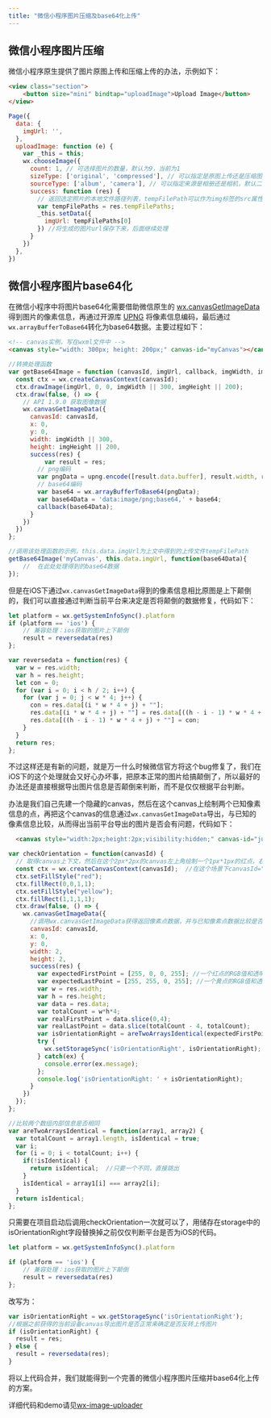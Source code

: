 ```yaml
---
title: "微信小程序图片压缩及base64化上传"
---
```


## 微信小程序图片压缩

微信小程序原生提供了图片原图上传和压缩上传的办法，示例如下：

```html
<view class="section">
    <button size="mini" bindtap="uploadImage">Upload Image</button>
</view>
```

```js
Page({
  data: {
    imgUrl: '',
  },
  uploadImage: function (e) {
    var _this = this;
    wx.chooseImage({
      count: 1, // 可选择图片的数量，默认为9，当前为1
      sizeType: ['original', 'compressed'], // 可以指定是原图上传还是压缩图上传，默认二者都有，假如删掉'original'则只有压缩上传。
      sourceType: ['album', 'camera'], // 可以指定来源是相册还是相机，默认二者都有
      success: function (res) {
        // 返回选定照片的本地文件路径列表，tempFilePath可以作为img标签的src属性显示图片
        var tempFilePaths = res.tempFilePaths;
        _this.setData({
          imgUrl: tempFilePaths[0]
        }) //将生成的图片url保存下来，后面继续处理
      }
    })
  },
})
```

## 微信小程序图片base64化

在微信小程序中将图片base64化需要借助微信原生的 [wx.canvasGetImageData](https://developers.weixin.qq.com/miniprogram/dev/api/canvas/get-image-data.html) 得到图片的像素信息，再通过开源库 [UPNG](https://github.com/photopea/UPNG.js/) 将像素信息编码，最后通过`wx.arrayBufferToBase64`转化为base64数据。主要过程如下：

```html
<!-- canvas实例，写在wxml文件中 -->
<canvas style="width: 300px; height: 200px;" canvas-id="myCanvas"></canvas>
```

```js
//转换处理函数
var getBase64Image = function (canvasId, imgUrl, callback, imgWidth, imgHeight) {
  const ctx = wx.createCanvasContext(canvasId);
  ctx.drawImage(imgUrl, 0, 0, imgWidth || 300, imgHeight || 200);
  ctx.draw(false, () => {
    // API 1.9.0 获取图像数据
    wx.canvasGetImageData({
      canvasId: canvasId,
      x: 0,
      y: 0,
      width: imgWidth || 300,
      height: imgHeight || 200,
      success(res) {
          var result = res;
        // png编码
        var pngData = upng.encode([result.data.buffer], result.width, result.height);
        // base64编码
        var base64 = wx.arrayBufferToBase64(pngData);
        var base64Data = 'data:image/png;base64,' + base64;
        callback(base64Data);
      }
    })
  })
};
```

```js
//调用该处理函数的示例，this.data.imgUrl为上文中得到的上传文件tempFilePath
getBase64Image('myCanvas', this.data.imgUrl, function(base64Data){
    //  在此处处理得到的base64数据
});
```

但是在iOS下通过`wx.canvasGetImageData`得到的像素信息相比原图是上下颠倒的，我们可以直接通过判断当前平台来决定是否将颠倒的数据修复，代码如下：

```js
let platform = wx.getSystemInfoSync().platform
if (platform == 'ios') {
    // 兼容处理：ios获取的图片上下颠倒
    result = reversedata(res)
};

var reversedata = function(res) {
  var w = res.width;
  var h = res.height;
  let con = 0;
  for (var i = 0; i < h / 2; i++) {
    for (var j = 0; j < w * 4; j++) {
      con = res.data[(i * w * 4 + j) + ""];
      res.data[(i * w * 4 + j) + ""] = res.data[((h - i - 1) * w * 4 + j) + ""];
      res.data[((h - i - 1) * w * 4 + j) + ""] = con;
    }
  }
  return res;
};
```

不过这样还是有新的问题，就是万一什么时候微信官方将这个bug修复了，我们在iOS下的这个处理就会又好心办坏事，把原本正常的图片给搞颠倒了，所以最好的办法还是直接根据导出图片信息是否颠倒来判断，而不是仅仅根据平台判断。

办法是我们自己先建一个隐藏的canvas，然后在这个canvas上绘制两个已知像素信息的点，再把这个canvas的信息通过`wx.canvasGetImageData`导出，与已知的像素信息比较，从而得出当前平台导出的图片是否会有问题，代码如下：

```html
  <canvas style="width:2px;height:2px;visibility:hidden;" canvas-id="judgeCanvas"></canvas>
```

```js
var checkOrientation = function(canvasId) {
  // 取得canvas上下文，然后在这个2px*2px的canvas左上角绘制一个1px*1px的红点，右下角绘制一个1px*1px的黄点。
  const ctx = wx.createCanvasContext(canvasId);  //在这个场景下canvasId="judgeCanvas"
  ctx.setFillStyle("red");
  ctx.fillRect(0,0,1,1);
  ctx.setFillStyle("yellow");
  ctx.fillRect(1,1,1,1);
  ctx.draw(false, () => {
    wx.canvasGetImageData({
      //调用wx.canvasGetImageData获得返回像素点数据，并与已知像素点数据比较是否相同。
      canvasId: canvasId,
      x: 0,
      y: 0,
      width: 2,
      height: 2,
      success(res) {
        var expectedFirstPoint = [255, 0, 0, 255]; //一个红点的RGB值和透明度
        var expectedLastPoint = [255, 255, 0, 255]; //一个黄点的RGB值和透明度
        var w = res.width;
        var h = res.height;
        var data = res.data;
        var totalCount = w*h*4;
        var realFirstPoint = data.slice(0,4);
        var realLastPoint = data.slice(totalCount - 4, totalCount);
        var isOrientationRight = areTwoArraysIdentical(expectedFirstPoint, realFirstPoint) && areTwoArraysIdentical(expectedLastPoint, realLastPoint);
        try {
          wx.setStorageSync('isOrientationRight', isOrientationRight); //将当前设备导出图片是否会颠倒的信息储存在storage中，方便以后判断
        } catch(ex) {
          console.error(ex.message);
        };
        console.log('isOrientationRight: ' + isOrientationRight);
      }
    })
  });
};

//比较两个数组内部信息是否相同
var areTwoArraysIdentical = function(array1, array2) {
  var totalCount = array1.length, isIdentical = true;
  var i;
  for (i = 0; i < totalCount; i++) {
    if(!isIdentical) {
      return isIdentical;  //只要一个不同，直接跳出
    }
    isIdentical = array1[i] === array2[i];
  }
  return isIdentical;
};
```

只需要在项目启动后调用checkOrientation一次就可以了，用储存在storage中的isOrientationRight字段替换掉之前仅仅判断平台是否为iOS的代码。

```js
let platform = wx.getSystemInfoSync().platform

if (platform == 'ios') {
    // 兼容处理：ios获取的图片上下颠倒
    result = reversedata(res)
};
```

改写为：

```js
var isOrientationRight = wx.getStorageSync('isOrientationRight');
//根据之前获得的当前设备canvas导出图片是否正常来确定是否反转上传图片
if (isOrientationRight) {
  result = res;
} else {
  result = reversedata(res);
}
```

将以上代码合并，我们就能得到一个完善的微信小程序图片压缩并base64化上传的方案。

详细代码和demo请见[wx-image-uploader](https://github.com/xuweilu/wx-image-uploader)
